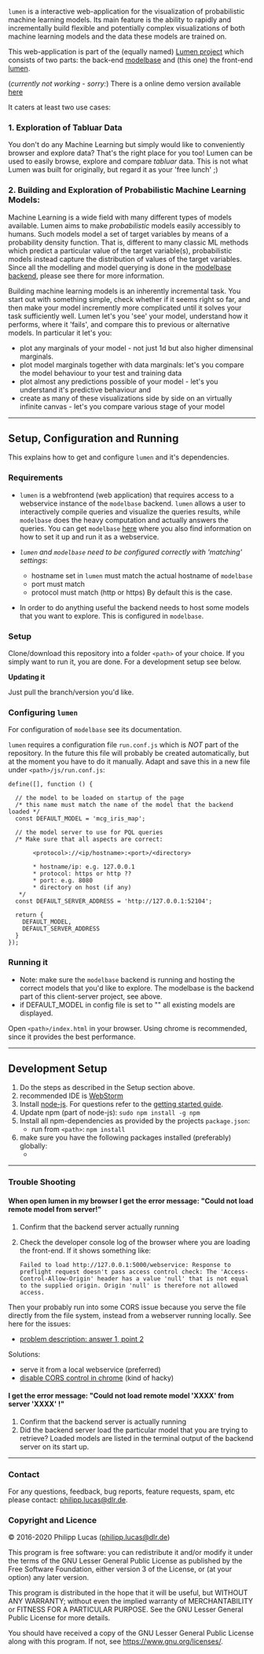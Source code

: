`lumen` is a interactive web-application for the visualization of probabilistic machine learning models. Its main feature is the ability to rapidly and incrementally build flexible and potentially complex visualizations of both machine learning models and the data these models are trained on.

This web-application is part of the (equally named) [Lumen project](https://github.com/lumen-org/) which consists of two parts: the back-end [modelbase](https://github.com/lumen-org/modelbase) and (this one) the front-end [lumen](https://github.com/lumen-org/lumen).

(*currently not working - sorry:*) There is a online demo version available [here](http://lumen.inf-i2.uni-jena.de/) 

It caters at least two use cases:

### 1. Exploration of Tabluar Data
You don't do any Machine Learning but simply would like to conveniently browser and explore data? That's the right place for you too!  Lumen can be used to easily browse, explore and compare *tabluar* data. This is not what Lumen was built for originally, but regard it as your 'free lunch' ;)

### 2. Building and Exploration of Probabilistic Machine Learning Models: 
Machine Learning is a wide field with many different types of models available. Lumen aims to make *probabilistic* models easily accessibly to humans. Such models model a set of target variables by means of a probability density function. That is, different to many classic ML methods which predict a particular value of the target variable(s), probabilistic models instead capture the distribution of values of the target variables. Since all the modelling and model querying is done in the [modelbase backend](https://github.com/lumen-org/modelbase), please see there for more information.

Building machine learning models is an inherently incremental task. You start out with something simple, check whether if it seems right so far, and then make your model incremently more complicated until it solves your task sufficiently well. Lumen let's you 'see' your model, understand how it performs, where it 'fails', and compare this to previous or alternative models. In particular it let's you:

 * plot any marginals of your model - not just 1d but also higher dimensinal marginals.
 * plot model marginals together with data marginals: let's you compare the model behaviour to your test and training data
 * plot almost any predictions possible of your model - let's you understand it's predictive behaviour and 
 * create as many of these visualizations side by side on an virtually infinite canvas - let's you compare various stage of your model

---

## Setup, Configuration and Running 

This explains how to get and configure `lumen` and it's dependencies.

### Requirements

* `lumen` is a webfrontend (web application) that requires access to a webservice instance of the `modelbase` backend. `lumen` allows a user to interactively compile queries and visualize the queries results, while `modelbase` does the heavy computation and actually answers the queries. You can get `modelbase` [here](https://github.com/lumen-org/modelbase) where you also find information on how to set it up and run it as a webservice.

* *`lumen` and `modelbase` need to be configured correctly with 'matching' settings*:
  * hostname set in `lumen` must match the actual hostname of `modelbase` 
  * port must match
  * protocol must match (http or https)
By default this is the case.

* In order to do anything useful the backend needs to host some models that you want to explore. This is configured in `modelbase`.

### Setup

Clone/download this repository into a folder `<path>` of your choice. If you simply want to run it, you are done. For a development setup see below.

**Updating it** 

Just pull the branch/version you'd like.

### Configuring `lumen`

For configuration of `modelbase` see its documentation.

`lumen` requires a configuration file `run.conf.js` which is *NOT* part of the repository. In the future this file will probably be created automatically, but at the moment you have to do it manually. Adapt and save this in a new file under `<path>/js/run.conf.js`:
  
    define([], function () {
    
      // the model to be loaded on startup of the page
      /* this name must match the name of the model that the backend loaded */
      const DEFAULT_MODEL = 'mcg_iris_map';
    
      // the model server to use for PQL queries
      /* Make sure that all aspects are correct:
      
           <protocol>://<ip/hostname>:<port>/<directory>
      
           * hostname/ip: e.g. 127.0.0.1
           * protocol: https or http ??
           * port: e.g. 8080
           * directory on host (if any)
       */  
      const DEFAULT_SERVER_ADDRESS = 'http://127.0.0.1:52104';
    
      return {
        DEFAULT_MODEL,
        DEFAULT_SERVER_ADDRESS
      }
    });

### Running it

 * Note: make sure the `modelbase` backend is running and hosting the correct models that you'd like to explore. The modelbase is the backend part of this client-server project, see above.
 * if DEFAULT_MODEL in config file is set to "" all existing models are displayed.
 
Open `<path>/index.html` in your browser. 
Using chrome is recommended, since it provides the best performance. 

---

## Development Setup ###
1. Do the steps as described in the Setup section above.
2. recommended IDE is [WebStorm](https://www.jetbrains.com/webstorm/download/)
3. Install [node-js](https://nodejs.org/en/download/). For questions refer to the [getting started guide](https://docs.npmjs.com/getting-started/what-is-npm).
4. Update npm (part of node-js): `sudo npm install -g npm`
5. Install all npm-dependencies as provided by the projects `package.json`:
    * run from `<path>`: `npm install`
6. make sure you have the following packages installed (preferably) globally:
    * <none>

---

### Trouble Shooting ###

#### When open lumen in my browser I get the error message: "Could not load remote model from server!" ####
 
 1. Confirm that the backend server actually running
 2. Check the developer console log of the browser where you are loading the front-end. If it shows something like:
 
     ```Failed to load http://127.0.0.1:5000/webservice: Response to preflight request doesn't pass access control check: The 'Access-Control-Allow-Origin' header has a value 'null' that is not equal to the supplied origin. Origin 'null' is therefore not allowed access.```
 
 Then your probably run into some CORS issue because you serve the file directly from the file system, instead from a webserver running locally. See here for the issues:
   * [problem description: answer 1, point 2 ](https://stackoverflow.com/questions/3595515/xmlhttprequest-error-origin-null-is-not-allowed-by-access-control-allow-origin)
 
 Solutions:
   * serve it from a local webservice (preferred)
   * [disable CORS control in chrome](https://stackoverflow.com/questions/3102819/disable-same-origin-policy-in-chrome) (kind of hacky)
 

#### I get the error message: "Could not load remote model 'XXXX' from server 'XXXX' !" ####
  1. Confirm that the backend server is actually running
  2. Did the backend server load the particular model that you are trying to retrieve? Loaded models are listed in the terminal output of the backend server on its start up.

---

### Contact ###

For any questions, feedback, bug reports, feature requests, spam, etc please contact: [philipp.lucas@dlr.de](philipp.lucas@dlr.de).

### Copyright and Licence ###

© 2016-2020 Philipp Lucas (philipp.lucas@dlr.de)

This program is free software: you can redistribute it and/or modify
it under the terms of the GNU Lesser General Public License as published by
the Free Software Foundation, either version 3 of the License, or
(at your option) any later version.

This program is distributed in the hope that it will be useful,
but WITHOUT ANY WARRANTY; without even the implied warranty of
MERCHANTABILITY or FITNESS FOR A PARTICULAR PURPOSE. See the
GNU Lesser General Public License for more details.

You should have received a copy of the GNU Lesser General Public License
along with this program.  If not, see <https://www.gnu.org/licenses/>.
